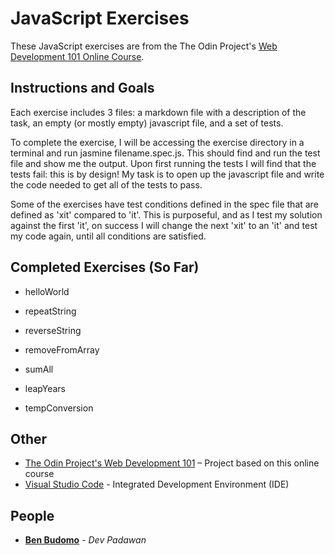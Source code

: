 # JavaScript Exercises

These JavaScript exercises are from the The Odin Project's [Web Development 101 Online Course](https://www.theodinproject.com/courses/web-development-101/lessons/html-css). 

## Instructions and Goals

Each exercise includes 3 files: a markdown file with a description of the task, an empty (or mostly empty) javascript file, and a set of tests. 

To complete the exercise, I will be accessing the exercise directory in a terminal and run jasmine filename.spec.js. This should find and run the test file and show me the output. Upon first running the tests I will find that the tests fail: this is by design! My task is to open up the javascript file and write the code needed to get all of the tests to pass. 

Some of the exercises have test conditions defined in the spec file that are defined as 'xit' compared to 'it'. This is purposeful, and as I test my solution against the first 'it', on success I will change the next 'xit' to an 'it' and test my code again, until all conditions are satisfied.

## Completed Exercises (So Far)

* helloWorld

* repeatString

* reverseString

* removeFromArray

* sumAll

* leapYears

* tempConversion

## Other

* [The Odin Project's Web Development 101](https://www.theodinproject.com/courses/web-development-101/lessons/html-css) – Project based on this online course
* [Visual Studio Code]( https://code.visualstudio.com/) - Integrated Development Environment (IDE)

## People

* **[Ben Budomo](https://github.com/benbudomo)** - *Dev Padawan*

